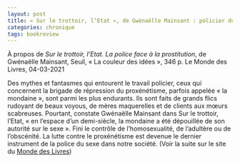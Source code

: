 ```yaml
---
layout: post
title: « Sur le trottoir, l’Etat », de Gwénaëlle Mainsant : policier du sexe, un travail « émotionnel »
categories: chronique
tags: bookreview
---
```


À propos de <i>Sur le trottoir, l’Etat. La police face à la prostitution</i>, de Gwénaëlle Mainsant, Seuil, « La couleur des idées », 346 p.
Le Monde des Livres, 04-03-2021

Des mythes et fantasmes qui entourent le travail policier, ceux qui concernent la brigade de répression du proxénétisme, parfois appelée « la mondaine », sont parmi les plus endurants. Ils sont faits de grands flics rudoyant de beaux voyous, de mères maquerelles et de clients aux mœurs scabreuses. Pourtant, constate Gwénaëlle Mainsant dans Sur le trottoir, l’Etat, « en l’espace d’un demi-siècle, la mondaine a été dépouillée de son autorité sur le sexe ». Fini le contrôle de l’homosexualité, de l’adultère ou de l’obscénité. La lutte contre le proxénétisme est devenue le dernier instrument de la police du sexe dans notre société.
(Voir la suite sur le site du [Monde des Livres](https://www.lemonde.fr/livres/article/2021/03/04/sur-le-trottoir-l-etat-de-gwenaelle-mainsant-policier-du-sexe-un-travail-emotionnel_6071986_3260.html))

